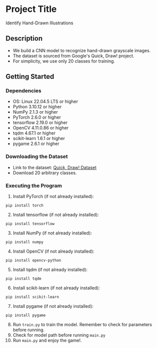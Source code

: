 # Project Title
Identify Hand-Drawn Illustrations

## Description
- We build a CNN model to recognize hand-drawn grayscale images.
- The dataset is sourced from Google's Quick, Draw! project.
- For simplicity, we use only 20 classes for training.

## Getting Started

### Dependencies
- OS: Linux 22.04.5 LTS or higher
- Python 3.10.12 or higher
- NumPy 2.1.3 or higher
- PyTorch 2.6.0 or higher
- tensorflow 2.19.0 or higher
- OpenCV 4.11.0.86 or higher
- tqdm 4.67.1 or higher
- scikit-learn 1.6.1 or higher
- pygame 2.6.1 or higher

### Downloading the Dataset
- Link to the dataset: [Quick, Draw! Dataset](https://console.cloud.google.com/storage/browser/quickdraw_dataset/full/numpy_bitmap;tab=objects?pageState=(%22StorageObjectListTable%22:(%22f%22:%22%255B%255D%22))&prefix=&forceOnObjectsSortingFiltering=false&inv=1&invt=AbrzMQ)
- Download 20 arbitrary classes.

### Executing the Program
1. Install PyTorch (if not already installed):
```
pip install torch
```
2. Install tensorflow (if not already installed):
```
pip install tensorflow
```
3. Install NumPy (if not already installed):
```
pip install numpy
```
4. Install OpenCV (if not already installed):
```
pip install opencv-python
```
5. Install tqdm (if not already installed):
```
pip install tqdm
```
6. Install scikit-learn (if not already installed):
```
pip install scikit-learn
```
7. Install pygame (if not already installed):
```
pip install pygame
```

8. Run `train.py` to train the model. Remember to check for parameters before running.
9. Check for model path before running `main.py`
9. Run `main.py` and enjoy the game!.

